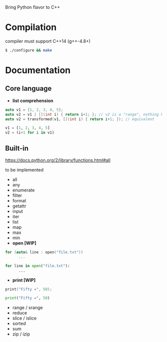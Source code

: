Bring Python flavor to C++

Compilation
===========
compiler must support C++14 (g++-4.8+)
```sh
$ ./configure && make
```
Documentation
=============
      
Core language
-------------

* **list comprehension**
```C++
auto v1 = {1, 2, 3, 4, 5};
auto v2 = v1 | [](int i) { return i+1; }; // v2 is a "range", nothing happened yet
auto v2 = transformed(v1, [](int i) { return i+1; }); // equivalent
```
```Python
v1 = [1, 2, 3, 4, 5] 
v2 = (i+1 for i in v1)
```

Built-in
--------

https://docs.python.org/2/library/functions.html#all

to be implemented
* all
* any
* enumerate
* filter
* format
* getattr
* input
* iter
* list
* map
* max
* min
* **open [WIP]**
```C++
for (auto& line : open("file.txt"))
      ...
```
```Python
for line in open("file.txt"):
      ...
```
* **print [WIP]**
```C++
print("Fifty =", 50);
```
```Python
print("Fifty =", 50)
```
* range / xrange
* reduce
* slice / islice
* sorted
* sum
* zip / izip
